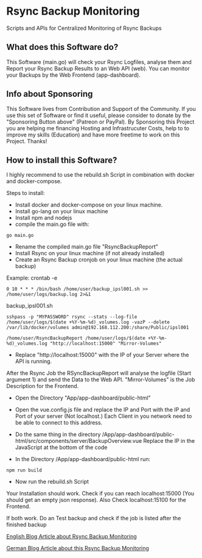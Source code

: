 # Rsync Backup Monitoring
Scripts and APIs for Centralized Monitoring of Rsync Backups

## What does this Software do?
This Software (main.go) will check your Rsync Logfiles, analyse them and Report your Rsync Backup Results to an Web API (web). You can monitor your Backups by the Web Frontend (app-dashboard).

## Info about Sponsoring
This Software lives from Contribution and Support of the Community. If you use this set of Software or find it useful, please consider to donate by the "Sponsoring Button above" (Patreon or PayPal). By Sponsoring this Project you are helping me financing Hosting and Infrastrucuter Costs, help to to improve my skills (Education) and have more freetime to work on this Project. Thanks!

## How to install this Software?
I highly recommend to use the rebuild.sh Script in combination with docker and docker-compose. 

Steps to install:
* Install docker and docker-compose on your linux machine.
* Install go-lang on your linux machine
* Install npm and nodejs
* compile the main.go file with:

```
go main.go
```
* Rename the compiled main.go file "RsyncBackupReport"
* Install Rsync on your linux machine (if not already installed)
* Create an Rsync Backup cronjob on your linux machine (the actual backup)

Example:
crontab -e
```
0 10 * * * /bin/bash /home/user/backup_ipsl001.sh >> /home/user/logs/backup.log 2>&1
```

backup_ipsl001.sh
```
sshpass -p "MYPASSWORD" rsync --stats --log-file /home/user/logs/$(date +%Y-%m-%d)_volumes.log -vazP --delete /var/lib/docker/volumes admin@192.168.112.200:/share/Public/ipsl001

/home/user/RsyncBackupReport /home/user/logs/$(date +%Y-%m-%d)_volumes.log "http://localhost:15000" "Mirror-Volumes"
```
* Replace "http://localhost:15000" with the IP of your Server where the API is running.

After the Rsync Job the RSyncBackupReport will analyse the logfile (Start argument 1) and send the Data to the Web API. "Mirror-Volumes" is the Job Description for the Frontend.

* Open the Directory "App/app-dashboard/public-html"

* Open the vue.config.js file and replace the IP and Port with the IP and Port of your server (Not localhost.) Each Client in you network need to be able to connect to this address.

* Do the same thing in the directory /App/app-dashboard/public-html/src/components/server/BackupOverview.vue
Replace the IP in the JavaScript at the bottom of the code

* In the Directory /App/app-dashboard/public-html run:

```
npm run build
```

* Now run the rebuild.sh Script

Your Installation should work. Check if you can reach localhost:15000 (You should get an empty json response). Also Check localhost:15100 for the Frontend.

If both work. Do an Test backup and check if the job is listed after the finished backup

[English Blog Article about Rsync Backup Monitoring](https://www.marcogriep.com/blog/central-rsync-backup-monitoring-with-golang-and-lumen-web-api/)

[German Blog Article about this Rsync Backup Monitoring](https://www.marcogriep.de/blog/zentrale-rsync-backup-ueberwachung-mit-rsyncbackupmonitor/)

